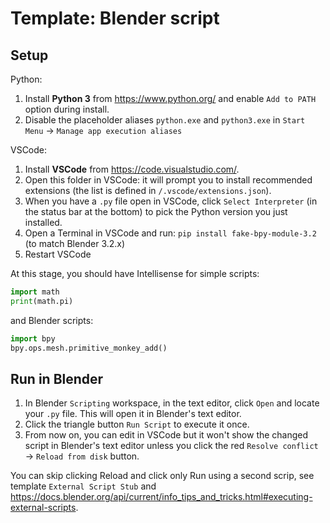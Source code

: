 # Template: Blender script


## Setup

Python:
1. Install **Python 3** from https://www.python.org/ and enable `Add to PATH` option during install.
2. Disable the placeholder aliases `python.exe` and `python3.exe` in `Start Menu` → `Manage app execution aliases`

VSCode:
1. Install **VSCode** from https://code.visualstudio.com/.
2. Open this folder in VSCode: it will prompt you to install recommended extensions (the list is defined in `/.vscode/extensions.json`).
3. When you have a `.py` file open in VSCode, click `Select Interpreter` (in the status bar at the bottom) to pick the Python version you just installed.
4. Open a Terminal in VSCode and run: `pip install fake-bpy-module-3.2` (to match Blender 3.2.x)
5. Restart VSCode

At this stage, you should have Intellisense for simple scripts:
```py
import math
print(math.pi)
```
and Blender scripts:
```py
import bpy
bpy.ops.mesh.primitive_monkey_add()
```

## Run in Blender

1. In Blender `Scripting` workspace, in the text editor, click `Open` and locate your `.py` file. This will open it in Blender's text editor.
2. Click the triangle button `Run Script` to execute it once.
3. From now on, you can edit in VSCode but it won't show the changed script in Blender's text editor unless you click the red `Resolve conflict` → `Reload from disk` button.

You can skip clicking Reload and click only Run using a second scrip, see template `External Script Stub` and https://docs.blender.org/api/current/info_tips_and_tricks.html#executing-external-scripts.
